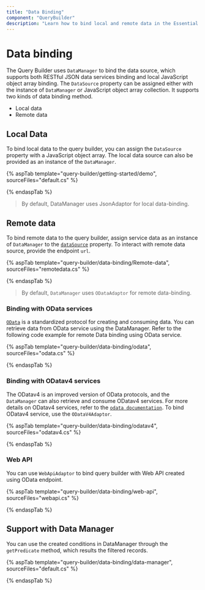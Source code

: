 ```yaml
---
title: "Data Binding"
component: "QueryBuilder"
description: "Learn how to bind local and remote data in the Essential JS 2 QueryBuilder control."
---
```


# Data binding

The Query Builder uses `DataManager` to bind the data source, which supports both RESTful JSON data services binding and local JavaScript object array binding. The `DataSource` property can be assigned either with the instance of `DataManager` or JavaScript object array collection. It supports two kinds of data binding method.

* Local data
* Remote data

## Local Data

To bind local data to the query builder, you can assign the `DataSource` property with a JavaScript object array. The local data source can also be provided as an instance of the `DataManager`.

{% aspTab template="query-builder/getting-started/demo", sourceFiles="default.cs" %}

{% endaspTab %}

> By default, DataManager uses JsonAdaptor for local data-binding.

## Remote data

To bind remote  data to the query builder, assign service data as an instance of  `DataManager` to the [`dataSource`](https://ej2.syncfusion.com/documentation/api/query-builder/#datasource) property. To interact with remote data source, provide the endpoint `url`.

{% aspTab template="query-builder/data-binding/Remote-data", sourceFiles="remotedata.cs" %}

{% endaspTab %}

> By default, `DataManager` uses `ODataAdaptor` for remote data-binding.

### Binding with OData services

[`OData`](https://www.odata.org/documentation/odata-version-3-0/) is a standardized protocol for creating and consuming data. You can retrieve data from OData service using the DataManager. Refer to the following code example for remote Data binding using OData service.

{% aspTab template="query-builder/data-binding/odata", sourceFiles="odata.cs" %}

{% endaspTab %}

### Binding with ODatav4 services

The ODatav4 is an improved version of OData protocols, and the `DataManager` can also retrieve and consume ODatav4 services. For more details on ODatav4 services, refer to the [`odata documentation`](http://docs.oasis-open.org/odata/odata/v4.0/errata03/os/complete/part1-protocol/odata-v4.0-errata03-os-part1-protocol-complete.html#_Toc453752197). To bind ODatav4 service, use the `ODataV4Adaptor`.

{% aspTab template="query-builder/data-binding/odatav4", sourceFiles="odatav4.cs" %}

{% endaspTab %}

### Web API

You can use `WebApiAdaptor` to bind query builder with Web API created using OData endpoint.

{% aspTab template="query-builder/data-binding/web-api", sourceFiles="webapi.cs" %}

{% endaspTab %}

## Support with Data Manager

You can use the created conditions in DataManager through the `getPredicate` method, which results the filtered records.

{% aspTab template="query-builder/data-binding/data-manager", sourceFiles="default.cs" %}

{% endaspTab %}